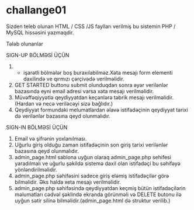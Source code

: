# challange01

Sizden teleb olunan HTML / CSS /JS faylları verilmiş  bu sistemin PHP / MySQL hissəsini yazmaqdir.

Tələb olunanlar

SIGN-UP BÖLMƏSİ ÜÇÜN 

1.	*  işarətli bölmələr boş buraxılabilməz.Xəta mesajı form elementi daxilində ve qırmızı çərçivədə verilməlidir.
2.	GET STARTED buttonu submit olunduqdan sonra əyər verilənlər bazasında eyni email adresi varsa xəta mesajı verilməlidir.
3.	Müvəffəqiyyətlə qeydiyyatdan keçənlərə təbrik mesajı verilməlidir. (Hardan və necə veriləcəyi sizə bağlıdır.)
4.	Qeydiyyat formundaki melumatlardan əlavə istifadəçinin qeydiyyat tarixi də verilənlər bazasına qeyd olunmalıdır.
 
SIGN-IN BÖLMƏSİ ÜÇÜN

1.	Email və şifrənin yoxlanılması.
2.	Uğurlu giriş olduğu zaman istifadəçinin son giriş tarixi  verilənlər bazasına qeyd olunmalıdır.
3.	admin_page.html sablona uyğun olaraq admin_page.php sehifesi yaradılmalı ve uğurlu şəkildə sistemə daxil olan istifadəçi bu səhifəyə yönləndirilməlidir.
4.	admin_page.php səhifəsini sadece  giriş eləmiş istifadəçilər görə bilməlidir. Əks halda xeta mesajı verilməlidir.
5.	admin_page.php səhifəsində qeydiyyatdan keçmiş bütün istifadəçilərin məlumatları cədvəl şəklində ekranda görünməli və DELETE butonu ilə uyğun sətir silinə bilməlidir.(admin_page.html də struktur verilib.)



 

